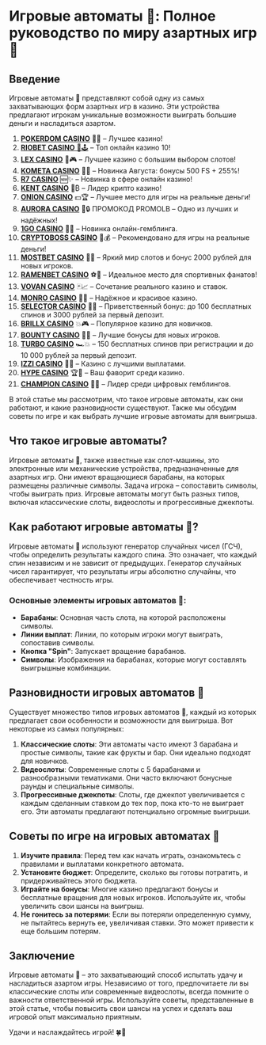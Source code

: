 # Игровые автоматы 🎰: Полное руководство по миру азартных игр 🎲

## Введение

Игровые автоматы 🎰 представляют собой одну из самых захватывающих форм азартных игр в казино. Эти устройства предлагают игрокам уникальные возможности выиграть большие деньги и насладиться азартом. 
1. [**POKERDOM CASINO**](https://4pd-stat.com/click/65c385136bcc63141167f1e3/4450/13807/subaccount) 🎰🔥 – Лучшее казино!
1. [**RIOBET CASINO** 🌟🕹️](https://tracker.rioaffi.com/link?btag=1027246_346134) – Топ онлайн казино 10!
1. [**LEX CASINO**](https://lex-ircp01.com/c71ab4dfb) 🎯🎮 – Лучшее казино с большим выбором слотов!
1. [**KOMETA CASINO**](https://stars-flight.com/s2371995e) 🚀🎁 – Новинка Августа: бонусы 500 FS + 255%!
1. [**R7 CASINO**](https://aristocratic-hall.com/s9f210880) 🆕✨ – Новинка в сфере онлайн казино!
1. [**KENT CASINO**](https://passage-through-deserts.com/de0514c15) 💎₿ – Лидер крипто казино!
1. [**ONION CASINO**](https://obclk001-2d.top/click?offer_id=986&partner_id=10542&landing_id=1798&utm_medium=affiliate&sub_1=oncasino3) 💵🏆 – Лучшее место для игры на реальные деньги!
1. [**AURORA CASINO**](https://10trafic-stat2.com/click/668546566bcc6313411604c7/6766/15114/subaccount?promocode=PROMOLB) 🌌🔒 ПРОМОКОД PROMOLB – Одно из лучших и надёжных!
1. [**1GO CASINO**](https://1go-ircp01.com/ce015f410) 🎉🎲 – Новинка онлайн-гемблинга.
1. [**CRYPTOBOSS CASINO**](https://cryptobossc.online/d847bcfa9) 👑💰 – Рекомендовано для игры на реальные деньги!
1. [**MOSTBET CASINO**](https://ktbtis024ifqfn0mst.com/beQs) 🎡💫 – Яркий мир слотов и бонус 2000 рублей для новых игроков.
1. [**RAMENBET CASINO**](https://get.saltyram.com/ru/registration?apkpop=0&partner=p24970p3296034p5526) ⚽🏅 – Идеальное место для спортивных фанатов!
1. [**VOVAN CASINO**](https://vovan.site/d2375cf9b) 🃏📈 – Сочетание реального казино и ставок.
1. [**MONRO CASINO**](https://mnr-ircp01.com/c3ce72a2c) 🌟💖 – Надёжное и красивое казино.
1. [**SELECTOR CASINO**](https://gosel.pl/SELVK) 🎁🎉 – Приветственный бонус: до 100 бесплатных спинов и 3000 рублей за первый депозит.
1. [**BRILLX CASINO**](https://brillx.pub/BRIVK) 💥🎮 – Популярное казино для новичков.
1. [**BOUNTY CASINO**](https://bounty-casino.de/BOVK) 🎯🎁 – Лучшие бонусы для новых игроков.
1. [**TURBO CASINO**](https://turbo-casino.pro/TURVK) 🏎️💥 – 150 бесплатных спинов при регистрации и до 10 000 рублей за первый депозит.
1. [**IZZI CASINO**](https://izzi-fr03.com/ca7c8a7b7) 💸🔝 – Казино с лучшими выплатами.
1. [**HYPE CASINO**](https://hypekaz.com/dc2f44ad0) 🏆🎉 – Ваш фаворит среди казино.
1. [**CHAMPION CASINO**](https://champcasino.ink/pobeda/doa-hats?p80412p305331p112c) 🥇🎰 – Лидер среди цифровых гемблингов.


В этой статье мы рассмотрим, что такое игровые автоматы, как они работают, и какие разновидности существуют. Также мы обсудим советы по игре и как выбрать лучшие игровые автоматы для выигрыша.

## Что такое игровые автоматы?

Игровые автоматы 🎰, также известные как слот-машины, это электронные или механические устройства, предназначенные для азартных игр. Они имеют вращающиеся барабаны, на которых размещены различные символы. Задача игрока – сопоставить символы, чтобы выиграть приз. Игровые автоматы могут быть разных типов, включая классические слоты, видеослоты и прогрессивные джекпоты.

## Как работают игровые автоматы 🎰?

Игровые автоматы 🎰 используют генератор случайных чисел (ГСЧ), чтобы определить результаты каждого спина. Это означает, что каждый спин независим и не зависит от предыдущих. Генератор случайных чисел гарантирует, что результаты игры абсолютно случайны, что обеспечивает честность игры.

### Основные элементы игровых автоматов 🎰:

- **Барабаны**: Основная часть слота, на которой расположены символы.
- **Линии выплат**: Линии, по которым игроки могут выиграть, сопоставив символы.
- **Кнопка "Spin"**: Запускает вращение барабанов.
- **Символы**: Изображения на барабанах, которые могут составлять выигрышные комбинации.

## Разновидности игровых автоматов 🎰

Существует множество типов игровых автоматов 🎰, каждый из которых предлагает свои особенности и возможности для выигрыша. Вот некоторые из самых популярных:

1. **Классические слоты**: Эти автоматы часто имеют 3 барабана и простые символы, такие как фрукты и бар. Они идеально подходят для новичков.
2. **Видеослоты**: Современные слоты с 5 барабанами и разнообразными тематиками. Они часто включают бонусные раунды и специальные символы.
3. **Прогрессивные джекпоты**: Слоты, где джекпот увеличивается с каждым сделанным ставком до тех пор, пока кто-то не выиграет его. Эти автоматы предлагают потенциально огромные выигрыши.

## Советы по игре на игровых автоматах 🎰

1. **Изучите правила**: Перед тем как начать играть, ознакомьтесь с правилами и выплатами конкретного автомата.
2. **Установите бюджет**: Определите, сколько вы готовы потратить, и придерживайтесь этого бюджета.
3. **Играйте на бонусы**: Многие казино предлагают бонусы и бесплатные вращения для новых игроков. Используйте их, чтобы увеличить свои шансы на выигрыш.
4. **Не гонитесь за потерями**: Если вы потеряли определенную сумму, не пытайтесь вернуть ее, увеличивая ставки. Это может привести к еще большим потерям.

## Заключение

Игровые автоматы 🎰 – это захватывающий способ испытать удачу и насладиться азартом игры. Независимо от того, предпочитаете ли вы классические слоты или современные видеослоты, всегда помните о важности ответственной игры. Используйте советы, представленные в этой статье, чтобы повысить свои шансы на успех и сделать ваш игровой опыт максимально приятным.

Удачи и наслаждайтесь игрой! 🍀🎉

